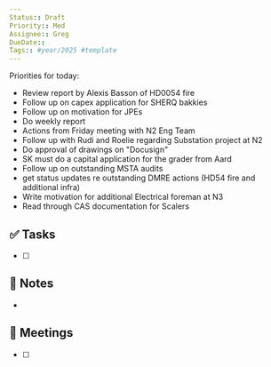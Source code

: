 ```yaml
---
Status:: Draft
Priority:: Med
Assignee:: Greg
DueDate:: 
Tags:: #year/2025 #template
---
```

Priorities for today:
- Review report by Alexis Basson of HD0054 fire
- Follow up on capex application for SHERQ bakkies
- Follow up on motivation for JPEs
- Do weekly report
- Actions from Friday meeting with N2 Eng Team
- Follow up with Rudi and Roelie regarding Substation project at N2 
- Do approval of drawings on "Docusign"
- SK must do a capital application for the grader from Aard
- Follow up on outstanding MSTA audits
- get status updates re outstanding DMRE actions (HD54 fire and additional infra)
- Write motivation for additional Electrical foreman at N3
- Read through CAS documentation for Scalers
## ✅ Tasks
- [ ]

## 📝 Notes
-

## 📅 Meetings
- [ ]